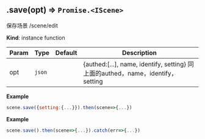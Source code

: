 <a name="module_miot/service/scene--module.exports.IScene+save"></a>

## .save(opt) ⇒ <code>Promise.&lt;IScene&gt;</code>
保存场景 /scene/edit

**Kind**: instance function  

| Param | Type | Default | Description |
| --- | --- | --- | --- |
| opt | <code>json</code> | <code></code> | {authed:[...], name, identify, setting} 同上面的authed，name，identify，setting |

**Example**  
```js
scene.save({setting:{...}}).then(scene=>{...})
```
**Example**  
```js
scene.save().then(scene=>{...}).catch(err=>{...})
 
```
